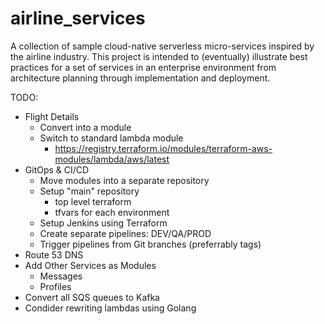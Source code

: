 # airline_services

A collection of sample cloud-native serverless micro-services inspired by the airline industry. This project is intended to (eventually) illustrate best practices for a set of services in an enterprise environment from architecture planning through implementation and deployment.


TODO:
- Flight Details
  - Convert into a module
  - Switch to standard lambda module
    - https://registry.terraform.io/modules/terraform-aws-modules/lambda/aws/latest
- GitOps & CI/CD
  - Move modules into a separate repository
  - Setup "main" repository
    - top level terraform
    - tfvars for each environment
  - Setup Jenkins using Terraform
  - Create separate pipelines: DEV/QA/PROD
  - Trigger pipelines from Git branches (preferrably tags)
- Route 53 DNS
- Add Other Services as Modules
  - Messages
  - Profiles
- Convert all SQS queues to Kafka
- Condider rewriting lambdas using Golang
